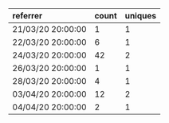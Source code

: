 | referrer          | count | uniques |
| :---------------- | :---- | :------ |
| 21/03/20 20:00:00 | 1     | 1       |
| 22/03/20 20:00:00 | 6     | 1       |
| 24/03/20 20:00:00 | 42    | 2       |
| 26/03/20 20:00:00 | 1     | 1       |
| 28/03/20 20:00:00 | 4     | 1       |
| 03/04/20 20:00:00 | 12    | 2       |
| 04/04/20 20:00:00 | 2     | 1       |